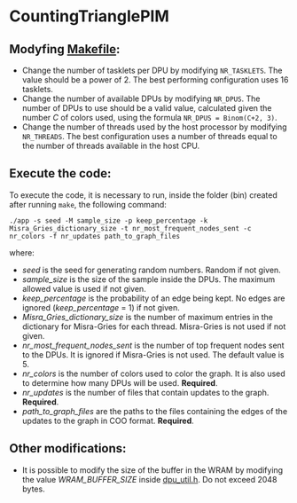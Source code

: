 # CountingTrianglePIM

## Modyfing [Makefile](Makefile):
  - Change the number of tasklets per DPU by modifying `NR_TASKLETS`. The value should be a power of 2. The best performing configuration uses 16 tasklets.
  - Change the number of available DPUs by modifying `NR_DPUS`. The number of DPUs to use should be a valid value, calculated given the number $C$ of colors used, using the formula `NR_DPUS = Binom(C+2, 3)`.
  - Change the number of threads used by the host processor by modifying `NR_THREADS`. The best configuration uses a number of threads equal to the number of threads available in the host CPU.

## Execute the code:

  To execute the code, it is necessary to run, inside the folder (bin) created after running `make`, the following command:
  ```
  ./app -s seed -M sample_size -p keep_percentage -k Misra_Gries_dictionary_size -t nr_most_frequent_nodes_sent -c nr_colors -f nr_updates path_to_graph_files
  ```
  where:

  - _seed_ is the seed for generating random numbers. Random if not given.
  - _sample\_size_ is the size of the sample inside the DPUs. The maximum allowed value is used if not given.
  - _keep\_percentage_ is the probability of an edge being kept. No edges are ignored (_keep\_percentage_ = 1) if not given.
  - _Misra\_Gries\_dictionary\_size_ is the number of maximum entries in the dictionary for Misra-Gries for each thread. Misra-Gries is not used if not given.
  - _nr\_most\_frequent\_nodes\_sent_ is the number of top frequent nodes sent to the DPUs. It is ignored if Misra-Gries is not used. The default value is 5.
  - _nr\_colors_ is the number of colors used to color the graph. It is also used to determine how many DPUs will be used. **Required**.
  - _nr\_updates_ is the number of files that contain updates to the graph. **Required**.
  - _path\_to\_graph\_files_ are the paths to the files containing the edges of the updates to the graph in COO format. **Required**.

## Other modifications:
- It is possible to modify the size of the buffer in the WRAM by modifying the value _WRAM\_BUFFER\_SIZE_ inside [dpu_util.h](dpu/dpu_util.h). Do not exceed 2048 bytes.
